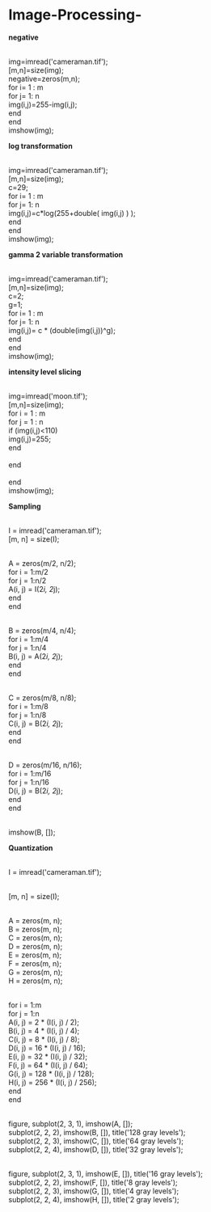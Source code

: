 # Image-Processing-
**negative**

<br>img=imread('cameraman.tif');
<br>[m,n]=size(img);
<br>negative=zeros(m,n);
<br>for i= 1 : m
    <br>for j= 1: n
        <br>img(i,j)=255-img(i,j);
    <br>end
<br>end
<br>imshow(img);

**log transformation**

<br>img=imread('cameraman.tif');
<br>[m,n]=size(img);
<br>c=29;
<br>for i= 1 : m
    <br>for j= 1: n
        <br>img(i,j)=c*log(255+double( img(i,j) ) );
    <br>end
<br>end
<br>imshow(img);

**gamma 2 variable transformation**

<br>img=imread('cameraman.tif');
<br>[m,n]=size(img);
<br>c=2;
<br>g=1;
<br>for i= 1 : m
    <br>for j= 1: n
        <br>img(i,j)= c * (double(img(i,j))^g);
    <br>end
<br>end
<br>imshow(img);

**intensity level slicing**

<br>img=imread('moon.tif');
<br>[m,n]=size(img);
<br>for i = 1 : m
    <br>for j = 1 : n
        <br>if (img(i,j)<110)
            <br>img(i,j)=255;
        <br>end    
    <br>end    
<br>end
<br>imshow(img);

**Sampling**

<br>I = imread('cameraman.tif');
<br>[m, n] = size(I);

<br>A = zeros(m/2, n/2);
<br>for i = 1:m/2
    <br>for j = 1:n/2
        <br>A(i, j) = I(2*i, 2*j);
    <br>end
<br>end

<br>B = zeros(m/4, n/4);
<br>for i = 1:m/4
    <br>for j = 1:n/4
        <br>B(i, j) = A(2*i, 2*j);
    <br>end
<br>end

<br>C = zeros(m/8, n/8);
<br>for i = 1:m/8
    <br>for j = 1:n/8
        <br>C(i, j) = B(2*i, 2*j);
    <br>end
<br>end

<br>D = zeros(m/16, n/16);
<br>for i = 1:m/16
    <br>for j = 1:n/16
        <br>D(i, j) = B(2*i, 2*j);
    <br>end
<br>end

<br>imshow(B, []);

**Quantization**

<br>I = imread('cameraman.tif');

<br>[m, n] = size(I);

<br>A = zeros(m, n);
<br>B = zeros(m, n);
<br>C = zeros(m, n);
<br>D = zeros(m, n);
<br>E = zeros(m, n);
<br>F = zeros(m, n);
<br>G = zeros(m, n);
<br>H = zeros(m, n);

<br>for i = 1:m
    <br>for j = 1:n
        <br>A(i, j) = 2 * (I(i, j) / 2);
        <br>B(i, j) = 4 * (I(i, j) / 4);
        <br>C(i, j) = 8 * (I(i, j) / 8);
        <br>D(i, j) = 16 * (I(i, j) / 16);
        <br>E(i, j) = 32 * (I(i, j) / 32);
        <br>F(i, j) = 64 * (I(i, j) / 64);
        <br>G(i, j) = 128 * (I(i, j) / 128);
        <br>H(i, j) = 256 * (I(i, j) / 256);
    <br>end
<br>end

<br>figure, subplot(2, 3, 1), imshow(A, []);
<br>subplot(2, 2, 2), imshow(B, []), title('128 gray levels');
<br>subplot(2, 2, 3), imshow(C, []), title('64 gray levels');
<br>subplot(2, 2, 4), imshow(D, []), title('32 gray levels');

<br>figure, subplot(2, 3, 1), imshow(E, []), title('16 gray levels');
<br>subplot(2, 2, 2), imshow(F, []), title('8 gray levels');
<br>subplot(2, 2, 3), imshow(G, []), title('4 gray levels');
<br>subplot(2, 2, 4), imshow(H, []), title('2 gray levels');
